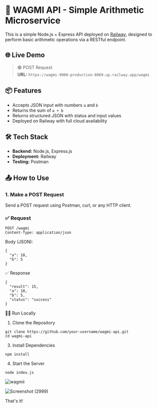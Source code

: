 # 🚀 WAGMI API - Simple Arithmetic Microservice

This is a simple Node.js + Express API deployed on [Railway](https://railway.app), designed to perform basic arithmetic operations via a RESTful endpoint.

## 🌐 Live Demo

> 🟢 POST Request  
**URL:** `https://wagmi-9000-production-8069.up.railway.app/wagmi`

## 📦 Features

- Accepts JSON input with numbers `a` and `b`
- Returns the sum of `a + b`
- Returns structured JSON with status and input values
- Deployed on Railway with full cloud availability

## 🛠 Tech Stack

- **Backend:** Node.js, Express.js
- **Deployment:** Railway
- **Testing:** Postman

## 📤 How to Use

### 1. Make a POST Request

Send a POST request using Postman, curl, or any HTTP client.

### ✅ Request

```http
POST /wagmi
Content-Type: application/json
```
Body (JSON):
```
{
  "a": 10,
  "b": 5
}
```

✅ Response
```
{
  "result": 15,
  "a": 10,
  "b": 5,
  "status": "success"
}
```

🧑‍💻 Run Locally

1. Clone the Repository
```
git clone https://github.com/your-username/wagmi-api.git
cd wagmi-api
```

3. Install Dependencies
```
npm install
```

4. Start the Server
```
node index.js
```

![wagmii](https://github.com/user-attachments/assets/0ad46c35-42c9-4442-aa25-e354d2b7c95d)

![Screenshot (2999)](https://github.com/user-attachments/assets/2334588f-224f-43dc-ac44-a4c4d7225d8d)

That's it!
